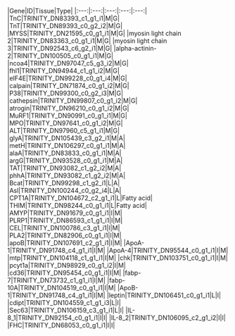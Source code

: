 |Gene|ID|Tissue|Type|
|:---:|:---:|:---:|:---:|:---:|
|TnC|TRINITY_DN83393_c1_g1_i1|M|G|
|TnT|TRINITY_DN89393_c0_g2_i2|M|G|
|MYSS|TRINITY_DN21595_c0_g1_i1|M|G|
|myosin light chain 2|TRINITY_DN83363_c0_g1_i1|M|G|
|myosin light chain 3|TRINITY_DN92543_c6_g2_i1|M|G|
|alpha-actinin-2|TRINITY_DN100505_c0_g1_i1|M|G|
|ncoa4|TRINITY_DN97047_c5_g3_i2|M|G|
|fhl1|TRINITY_DN94944_c1_g1_i2|M|G|
|eIF4E|TRINITY_DN99228_c0_g1_i4|M|G|
|calpain|TRINITY_DN71874_c0_g1_i2|M|G|
|P38|TRINITY_DN99300_c0_g2_i3|M|G|
|cathepsin|TRINITY_DN99807_c0_g1_i2|M|G|
|atrogin|TRINITY_DN96210_c0_g1_i2|M|G|
|MuRF1|TRINITY_DN90991_c0_g1_i1|M|G|
|MPO|TRINITY_DN97641_c0_g1_i2|M|G|
|ALT|TRINITY_DN97960_c5_g1_i1|M|G|
|glyA|TRINITY_DN105439_c3_g2_i1|M|A|
|metH|TRINITY_DN106297_c0_g1_i1|M|A|
|alaA|TRINITY_DN83833_c0_g1_i1|M|A|
|argG|TRINITY_DN93528_c0_g1_i1|M|A|
|TAT|TRINITY_DN93082_c1_g2_i2|M|A|
|phhA|TRINITY_DN93082_c1_g2_i2|M|A|
|Bcat|TRINITY_DN99298_c1_g2_i1|L|A|
|Asl|TRINITY_DN100244_c0_g2_i4|L|A|
|CPT1A|TRINITY_DN104672_c2_g1_i1|L|Fatty acid|
|THIM|TRINITY_DN98244_c0_g1_i1|L|Fatty acid|
|AMYP|TRINITY_DN91679_c0_g1_i1|I|M|
|PLRP1|TRINITY_DN86593_c1_g1_i1|I|M|
|CEL|TRINITY_DN100786_c3_g1_i1|I|M|
|PLA2|TRINITY_DN82906_c0_g1_i1|I|M|
|apoB|TRINITY_DN107691_c2_g1_i1|I|M|
|ApoA-1|TRINITY_DN91748_c4_g1_i1|I|M|
|ApoA-4|TRINITY_DN95544_c0_g1_i1|I|M|
|mtp|TRINITY_DN104118_c1_g1_i1|I|M|
|chk|TRINITY_DN103751_c0_g1_i1|I|M|
|pcyt1a|TRINITY_DN98929_c0_g1_i2|I|M|
|cd36|TRINITY_DN95454_c0_g1_i1|I|M|
|fabp-7|TRINITY_DN73732_c1_g1_i1|I|M|
|fabp-10A|TRINITY_DN104519_c0_g1_i1|I|M|
|ApoB-1|TRINITY_DN91748_c4_g1_i1|I|M|
|leptin|TRINITY_DN106451_c0_g1_i1|L|I|
|cdipt|TRINITY_DN104559_c1_g1_i3|L|I|
|Sec63|TRINITY_DN106159_c3_g1_i1|L|I|
|IL-8_1|TRINITY_DN92154_c0_g1_i1|I|I|
|IL-8_2|TRINITY_DN106095_c2_g1_i2|I|I|
|FHC|TRINITY_DN68053_c0_g1_i1|I|I|
